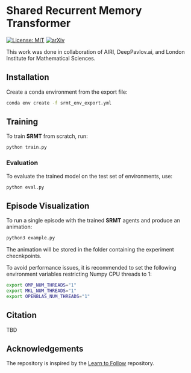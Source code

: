 # Shared Recurrent Memory Transformer

[![License: MIT](https://img.shields.io/badge/License-MIT-blue.svg)](https://github.com/Aloriosa/srmt/blob/main/LICENSE)
[![arXiv](https://img.shields.io/badge/arXiv-tbd-b31b1b.svg)](tbd)

This work was done in collaboration of AIRI, DeepPavlov.ai, and London Institute for Mathematical Sciences.

## Installation

Create a conda environment from the export file:
```bash
conda env create -f srmt_env_export.yml
```
## Training

To train **SRMT** from scratch, run:

```bash
python train.py
```

### Evaluation 
To evaluate the trained model on the test set of environments, use:
```bash
python eval.py
```

## Episode Visualization

To run a single episode with the trained **SRMT** agents and produce an animation:

```bash
python3 example.py
```

The animation will be stored in the folder containing the experiment checnkpoints.

To avoid performance issues, it is recommended to set the following environment variables restricting Numpy CPU threads to 1:

```bash
export OMP_NUM_THREADS="1" 
export MKL_NUM_THREADS="1" 
export OPENBLAS_NUM_THREADS="1"
```


## Citation

TBD

## Acknowledgements

The repository is inspired by the [Learn to Follow](https://github.com/AIRI-Institute/learn-to-follow) repository.

